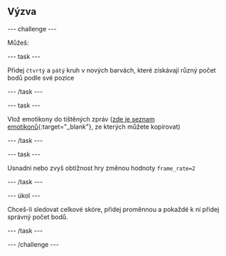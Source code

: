 ## Výzva

--- challenge ---


Můžeš:


--- task ---

Přidej `čtvrtý` a `pátý` kruh v nových barvách, které získávají různý počet bodů podle své pozice

--- /task ---

--- task ---

Vlož emotikony do tištěných zpráv ([zde je seznam emotikonů](https://unicode.org/emoji/charts/full-emoji-list.html){:target="_blank"}, ze kterých můžete kopírovat)

--- /task ---

--- task ---

Usnadni nebo zvyš obtížnost hry změnou hodnoty `frame_rate=2`


--- /task ---

--- úkol ---

Chceš-li sledovat celkové skóre, přidej proměnnou a pokaždé k ní přidej správný počet bodů.

--- /task ---



--- /challenge ---
